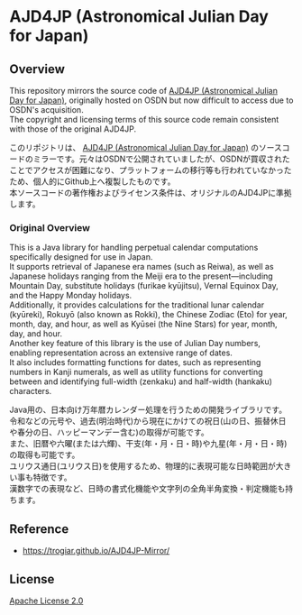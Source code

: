 #  AJD4JP (Astronomical Julian Day for Japan)

## Overview

This repository mirrors the source code of [AJD4JP (Astronomical Julian Day for Japan)](http://ajd4jp.osdn.jp/), originally hosted on OSDN but now difficult to access due to OSDN's acquisition.  
The copyright and licensing terms of this source code remain consistent with those of the original AJD4JP.

このリポジトリは、 [AJD4JP (Astronomical Julian Day for Japan)](http://ajd4jp.osdn.jp/) のソースコードのミラーです。元々はOSDNで公開されていましたが、OSDNが買収されたことでアクセスが困難になり、プラットフォームの移行等も行われていなかったため、個人的にGithub上へ複製したものです。  
本ソースコードの著作権およびライセンス条件は、オリジナルのAJD4JPに準拠します。

### Original Overview

This is a Java library for handling perpetual calendar computations specifically designed for use in Japan.  
It supports retrieval of Japanese era names (such as Reiwa), as well as Japanese holidays ranging from the Meiji era to the present—including Mountain Day, substitute holidays (furikae kyūjitsu), Vernal Equinox Day, and the Happy Monday holidays.  
Additionally, it provides calculations for the traditional lunar calendar (kyūreki), Rokuyō (also known as Rokki), the Chinese Zodiac (Eto) for year, month, day, and hour, as well as Kyūsei (the Nine Stars) for year, month, day, and hour.  
Another key feature of this library is the use of Julian Day numbers, enabling representation across an extensive range of dates.  
It also includes formatting functions for dates, such as representing numbers in Kanji numerals, as well as utility functions for converting between and identifying full-width (zenkaku) and half-width (hankaku) characters.

Java用の、日本向け万年暦カレンダー処理を行うための開発ライブラリです。  
令和などの元号や、過去(明治時代)から現在にかけての祝日(山の日、振替休日や春分の日、ハッピーマンデー含む)の取得が可能です。  
また、旧暦や六曜(または六輝)、干支(年・月・日・時)や九星(年・月・日・時)の取得も可能です。  
ユリウス通日(ユリウス日)を使用するため、物理的に表現可能な日時範囲が大きい事も特徴です。  
漢数字での表現など、日時の書式化機能や文字列の全角半角変換・判定機能も持ちます。

## Reference

- https://trogiar.github.io/AJD4JP-Mirror/

## License

[Apache License 2.0](https://github.com/trogiar/AJD4JP-Mirror/blob/main/LICENSE)
